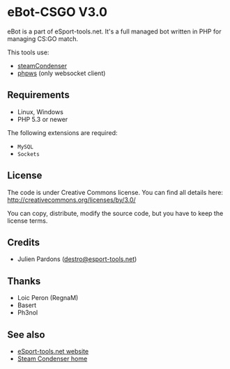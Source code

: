 eBot-CSGO V3.0
==============

eBot is a part of eSport-tools.net. It's a full managed bot written in PHP for managing CS:GO match.

This tools use:

* [steamCondenser](https://github.com/koraktor/steam-condenser-php)
* [phpws](https://github.com/Devristo/phpws) (only websocket client)

## Requirements

* Linux, Windows
* PHP 5.3 or newer

The following extensions are required:

* `MySQL`
* `Sockets`

## License

The code is under Creative Commons license. You can find all details here: http://creativecommons.org/licenses/by/3.0/

You can copy, distribute, modify the source code, but you have to keep the license terms.

## Credits

* Julien Pardons (destro@esport-tools.net)

## Thanks

* Loic Peron (RegnaM)
* Basert
* Ph3nol

## See also

* [eSport-tools.net website](http://www.esport-tools.net/)
* [Steam Condenser home](https://koraktor.de/steam-condenser)
